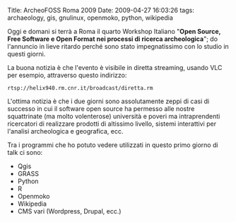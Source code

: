 Title: ArcheoFOSS Roma 2009
Date:  2009-04-27 16:03:26
tags: archaeology, gis, gnulinux, openmoko, python, wikipedia

Oggi e domani si terrà a Roma il quarto Workshop Italiano "**Open Source,
Free Software e Open Format nei processi di ricerca archeologica**"; do
l'annuncio in lieve ritardo perché sono stato impegnatissimo con lo studio in
questi giorni.


La buona notizia è che l'evento è visibile in diretta streaming, usando VLC
per esempio, attraverso questo indirizzo:

    rtsp://helix940.rm.cnr.it/broadcast/diretta.rm

L'ottima notizia è che i due giorni sono assolutamente zeppi di casi di
successo in cui il software open source ha permesso alle nostre squattrinate
(ma molto volenterose) università e poveri ma intraprendenti ricercatori di
realizzare prodotti di altissimo livello, sistemi interattivi per l'analisi
archeologica e geografica, ecc.


Tra i programmi che ho potuto vedere utilizzati in questo primo giorno di talk
ci sono:

  * Qgis
  * GRASS
  * Python
  * R
  * Openmoko
  * Wikipedia
  * CMS vari (Wordpress, Drupal, ecc.)
